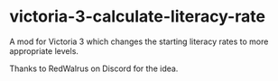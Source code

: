 # victoria-3-calculate-literacy-rate
A mod for Victoria 3 which changes the starting literacy rates to more appropriate levels.

Thanks to RedWalrus on Discord for the idea.

